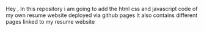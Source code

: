 Hey , 
   In this repository i am going to add the html css  and javascript code of my own resume website deployed via github pages It also contains different pages linked to my resume website 